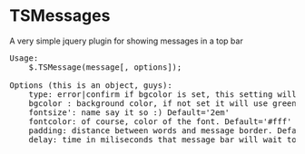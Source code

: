 TSMessages
==========

A very simple jquery plugin for showing messages in a top bar

<pre>Usage:
	$.TSMessage(message[, options]);

Options (this is an object, guys):
	type: error|confirm if bgcolor is set, this setting will be ignore. This will show green background if confirm and red if error. Default='confirm'
	bgcolor : background color, if not set it will use green (108A0A) for confirm and red (D61313) for error. Default='None'
	fontsize': name say it so :) Default='2em'
	fontcolor: of course, color of the font. Default='#fff'
	padding: distance between words and message border. Default='0.5em'
	delay: time in miliseconds that message bar will wait to slideup. Default=3000.
</pre>